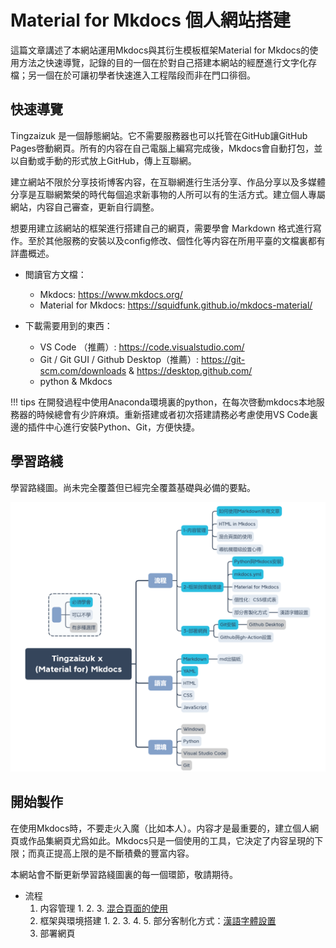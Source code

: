 # Material for Mkdocs 個人網站搭建

這篇文章講述了本網站運用Mkdocs與其衍生模板框架Material for Mkdocs的使用方法之快速導覽，記錄的目的一個在於對自己搭建本網站的經歷進行文字化存檔；另一個在於可讓初學者快速進入工程階段而非在門口徘徊。

## 快速導覽

Tingzaizuk 是一個靜態網站。它不需要服務器也可以托管在GitHub讓GitHub Pages啓動網頁。所有的内容在自己電腦上編寫完成後，Mkdocs會自動打包，並以自動或手動的形式放上GitHub，傳上互聯網。

建立網站不限於分享技術博客内容，在互聯網進行生活分享、作品分享以及多媒體分享是互聯網繁榮的時代每個追求新事物的人所可以有的生活方式。建立個人專屬網站，内容自己審查，更新自行調整。

想要用建立該網站的框架進行搭建自己的網頁，需要學會 Markdown 格式進行寫作。至於其他服務的安裝以及config修改、個性化等内容在所用平臺的文檔裏都有詳盡概述。

- 閲讀官方文檔：
    - Mkdocs: <https://www.mkdocs.org/>
    - Material for Mkdocs: <https://squidfunk.github.io/mkdocs-material/>

- 下載需要用到的東西：
    - VS Code （推薦）: <https://code.visualstudio.com/>
    - Git / Git GUI / Github Desktop（推薦）: <https://git-scm.com/downloads> & <https://desktop.github.com/>
    - python & Mkdocs

!!! tips
    在開發過程中使用Anaconda環境裏的python，在每次啓動mkdocs本地服務器的時候總會有少許麻煩。重新搭建或者初次搭建請務必考慮使用VS Code裏邊的插件中心進行安裝Python、Git，方便快捷。


## 學習路綫

學習路綫圖。尚未完全覆蓋但已經完全覆蓋基礎與必備的要點。

![learn path of mkdocs](img/orgtree_Mkdocs.png)

## 開始製作

在使用Mkdocs時，不要走火入魔（比如本人）。内容才是最重要的，建立個人網頁或作品集網頁尤爲如此。Mkdocs只是一個使用的工具，它決定了内容呈現的下限；而真正提高上限的是不斷積纍的豐富内容。

本網站會不斷更新學習路綫圖裏的每一個環節，敬請期待。

- 流程
    1. 内容管理
        1. 
        2. 
        3. [混合頁面的使用](./mixedmkdocs.md)
    2. 框架與環境搭建
        1. 
        2. 
        3. 
        4. 
        5. 部分客制化方式：[漢語字體設置](./chnfonts.md)
    3. 部署網頁


<br>